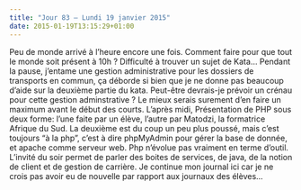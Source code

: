 ```yaml
---
title: "Jour 83 — Lundi 19 janvier 2015"
date: 2015-01-19T13:15:29+01:00
---
```


Peu de monde arrivé à l’heure encore une fois. Comment faire pour que
tout le monde soit présent à 10h ? Difficulté à trouver un sujet de
Kata… Pendant la pause, j’entame une gestion administrative pour les
dossiers de transports en commun, ça déborde si bien que je ne donne pas
beaucoup d’aide sur la deuxième partie du kata. Peut-être devrais-je
prévoir un crénau pour cette gestion adminstrative ? Le mieux serais
surement d’en faire un maximum avant le début des courts. L’après midi,
Présentation de PHP sous deux forme: l’une faite par un élève, l’autre
par Matodzi, la formatrice Afrique du Sud. La deuxième est du coup un
peu plus poussé, mais c’est toujours “à la php”, c’est à dire phpMyAdmin
pour gérer la base de donnée, et apache comme serveur web. Php n’évolue
pas vraiment en terme d’outil. L’invité du soir permet de parler des
boites de services, de java, de la notion de client et de gestion de
carrière. Je continue mon journal ici car je ne crois pas avoir eu de
nouvelle par rapport aux journaux des élèves…


